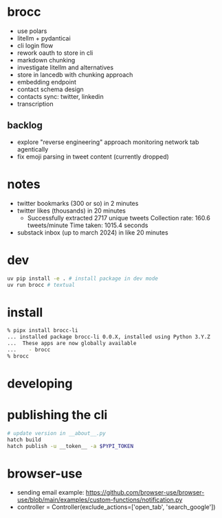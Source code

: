 # brocc

- use polars
- litellm + pydanticai
- cli login flow
- rework oauth to store in cli
- markdown chunking
- investigate litellm and alternatives
- store in lancedb with chunking approach
- embedding endpoint
- contact schema design
- contacts sync: twitter, linkedin
- transcription

## backlog

- explore "reverse engineering" approach monitoring network tab agentically
- fix emoji parsing in tweet content (currently dropped)

# notes

- twitter bookmarks (300 or so) in 2 minutes
- twitter likes (thousands) in 20 minutes
  - Successfully extracted 2717 unique tweets
    Collection rate: 160.6 tweets/minute
    Time taken: 1015.4 seconds
- substack inbox (up to march 2024) in like 20 minutes

# dev

```sh
uv pip install -e . # install package in dev mode
uv run brocc # textual
```

# install

```sh
% pipx install brocc-li
... installed package brocc-li 0.0.X, installed using Python 3.Y.Z
...  These apps are now globally available
...    - brocc
% brocc
```

# developing

# publishing the cli

```sh
# update version in __about__.py
hatch build
hatch publish -u __token__ -a $PYPI_TOKEN
```

# browser-use

- sending email example: https://github.com/browser-use/browser-use/blob/main/examples/custom-functions/notification.py
- controller = Controller(exclude_actions=['open_tab', 'search_google'])
